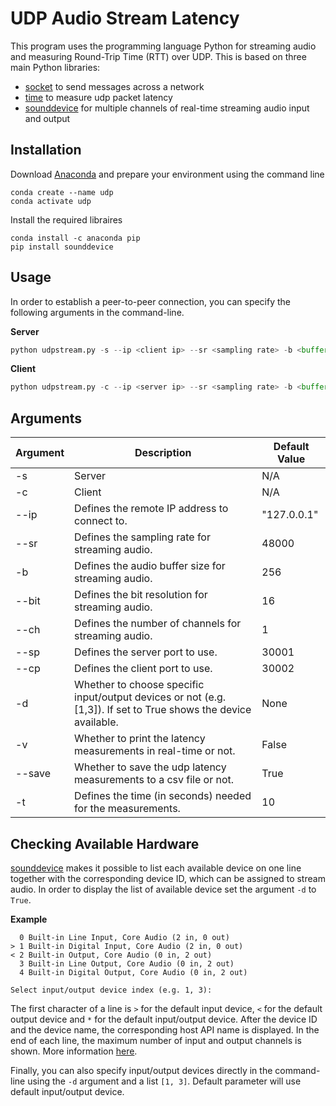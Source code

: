 # UDP Audio Stream Latency

This program uses the programming language Python for streaming audio and measuring Round-Trip Time (RTT) over UDP. This is based on three main Python libraries: 

- [socket](https://docs.python.org/3/library/socket.html#module-socket) to send messages across a network 
- [time](https://docs.python.org/3/library/time.html) to measure udp packet latency 
- [sounddevice](https://pypi.org/project/sounddevice/) for multiple channels of real-time streaming audio input and output

## Installation

Download [Anaconda](https://www.anaconda.com/products/distribution) and prepare your environment using the command line

```
conda create --name udp
conda activate udp
```
Install the required libraires

```
conda install -c anaconda pip
pip install sounddevice
``` 

## Usage

In order to establish a peer-to-peer connection, you can specify the following arguments in the command-line. 

**Server**
```python
python udpstream.py -s --ip <client ip> --sr <sampling rate> -b <buffer size> --bit <bit resolution> --ch <channels> --sp <server port> --cp <client port> -d <bool or list> -v <bool>
```
**Client**
```python
python udpstream.py -c --ip <server ip> --sr <sampling rate> -b <buffer size> --bit <bit resolution> --ch <channels> --sp <server port> --cp <client port> -d <bool or list> -v <bool> --save <save csv> -t <running time>
```

## Arguments

| Argument | Description                                                                                                     | Default Value |
|----------|-----------------------------------------------------------------------------------------------------------------|---------------|
| -s       | Server                                                                                                          | N/A           |
| -c       | Client                                                                                                          | N/A           |
| --ip     | Defines the remote IP address to connect to.                                                                           | "127.0.0.1"   |
| --sr     | Defines the sampling rate for streaming audio.                                                                  | 48000         |
| -b       | Defines the audio buffer size for streaming audio.                                                              | 256           |
| --bit    | Defines the bit resolution for streaming audio.                                                                 | 16            |
| --ch     | Defines the number of channels for streaming audio.                                                             | 1             |
| --sp     | Defines the server port to use.                                                                                 | 30001         |
| --cp     | Defines the client port to use.                                                                                 | 30002         |
| -d       | Whether to choose specific input/output devices or not (e.g. [1,3]). If set to True shows the device available. | None          |
| -v       | Whether to print the latency measurements in real-time or not.                                                  | False         |
| --save   | Whether to save the udp latency measurements to a csv file or not.                                              | True          |
| -t       | Defines the time (in seconds) needed for the measurements.                                                      | 10            |

## Checking Available Hardware

[sounddevice](https://pypi.org/project/sounddevice/) makes it possible to list each available device on one line together with the corresponding device ID, which can be assigned to stream audio. In order to display the list of available device set the argument `-d` to `True`. 

**Example**
```
  0 Built-in Line Input, Core Audio (2 in, 0 out)
> 1 Built-in Digital Input, Core Audio (2 in, 0 out)
< 2 Built-in Output, Core Audio (0 in, 2 out)
  3 Built-in Line Output, Core Audio (0 in, 2 out)
  4 Built-in Digital Output, Core Audio (0 in, 2 out)

Select input/output device index (e.g. 1, 3):
```

The first character of a line is `>` for the default input device, `<` for the default output device and `*` for the default input/output device. After the device ID and the device name, the corresponding host API name is displayed. In the end of each line, the maximum number of input and output channels is shown. More information [here](https://python-sounddevice.readthedocs.io/en/0.3.15/api/checking-hardware.html#sounddevice.query_devices).

Finally, you can also specify input/output devices directly in the command-line using the `-d` argument and a list `[1, 3]`. Default parameter will use default input/output device.

